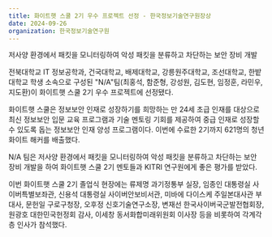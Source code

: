 ```yaml
---
title: 화이트햇 스쿨 2기 우수 프로젝트 선정 - 한국정보기술연구원장상
date: 2024-09-26
organization: 한국정보기술연구원
---
```

<div class="justify-text">
저사양 환경에서 패킷을 모니터링하여 악성 패킷을 분류하고 차단하는 보안 장비 개발


<!--more-->

전북대학교 IT 정보공학과, 건국대학교, 배제대학교, 강릉원주대학교, 조선대학교, 한밭대학교 학생 소속으로 구성된 "N/A"팀(최홍석, 함준형, 강성원, 김도현, 임정훈, 라민우, 지도환)이 화이트햇 스쿨 2기 우수 프로젝트에 선정됐다.

화이트햇 스쿨은 정보보안 인재로 성장하기를 희망하는 만 24세 초급 인재를 대상으로 최신 정보보안 입문 교육 프로그램과 기술 멘토링 기회를 제공하여 중급 인재로 성장할 수 있도록 돕는 정보보안 인재 양성 프로그램이다. 이번에 수료한 2기까지 621명의 청년 화이트 해커를 배출했다. 

N/A 팀은 저사양 환경에서 패킷을 모니터링하여 악성 패킷을 분류하고 차단하는 보안 장비 개발을 하여 화이트햇 스쿨 2기 멘토들과 KITRI 연구원에게 좋은 평가를 받았다.

이번 화이트햇 스쿨 2기 졸업식 현장에는 류제명 과기정통부 실장, 임종인 대통령실 사이버특별보좌관, 신용석 대통령실 사이버안보비서관, 미바에 다이스케 주일본대사관 부대사, 문헌일 구로구청장, 오후정 신호기술연구소장, 변재선 한국사이버국군발전협회장, 원광호 대한민국헌정회 감사, 이세창 동서화합미래위원회 이사장 등을 비롯하여 각계각층 인사가 참석했다. 